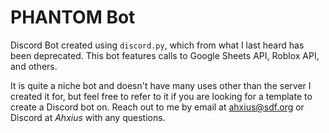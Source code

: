 # PHANTOM Bot

Discord Bot created using `discord.py`, which from what I last heard has been deprecated. This bot features calls to Google Sheets API, Roblox API, and others.

It is quite a niche bot and doesn't have many uses other than the server I created it for, but feel free to refer to it if you are looking for a template to create
a Discord bot on. Reach out to me by email at [ahxius@sdf.org](mailto://ahxius@sdf.org) or Discord at _Ahxius_ with any questions.
